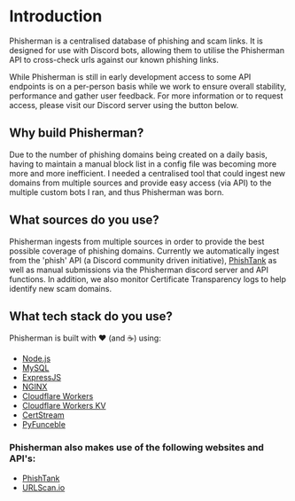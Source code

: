 # Introduction

Phisherman is a centralised database of phishing and scam links. It is designed for use with Discord bots, allowing them to utilise the Phisherman API to cross-check urls against our known phishing links.

While Phisherman is still in early development access to some API endpoints is on a per-person basis while we work to ensure overall stability, performance and gather user feedback. For more information or to request access, please visit our Discord server using the button below.


## Why build Phisherman?
Due to the number of phishing domains being created on a daily basis, having to maintain a manual block list in a config file was becoming more more and more inefficient. I needed a centralised tool that could ingest new domains from multiple sources and provide easy access (via API) to the multiple custom bots I ran, and thus Phisherman was born.

## What sources do you use?
Phisherman ingests from multiple sources in order to provide the best possible coverage of phishing domains. Currently we automatically ingest from the 'phish' API (a Discord community driven initiative), [PhishTank](https://phishtank.org/) as well as manual submissions via the Phisherman discord server and API functions. In addition, we also monitor Certificate Transparency logs to help identify new scam domains.

## What tech stack do you use?
Phisherman is built with :heart: (and :coffee:) using:

- [Node.js](https://nodejs.org)
- [MySQL](https://www.mysql.com/)
- [ExpressJS](https://expressjs.com/)
- [NGINX](https://www.nginx.com/)
- [Cloudflare Workers](https://workers.cloudflare.com/)
- [Cloudflare Workers KV](https://www.cloudflare.com/products/workers-kv/)
- [CertStream](https://certstream.calidog.io/)
- [PyFunceble](https://github.com/PyFunceble/)

### Phisherman also makes use of the following websites and API's:

- [PhishTank](https://www.phishtank.com/)
- [URLScan.io](https://urlscan.io/)